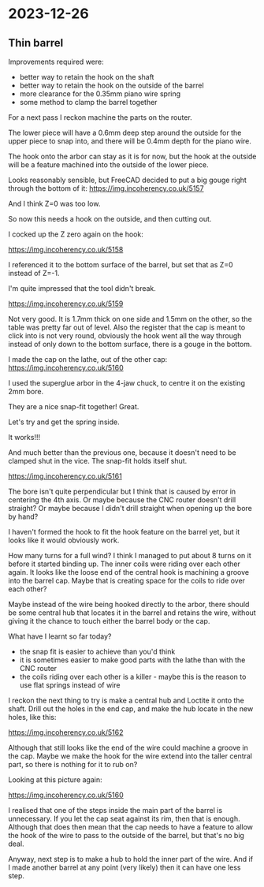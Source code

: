 # 2023-12-26

## Thin barrel

Improvements required were:

 * better way to retain the hook on the shaft
 * better way to retain the hook on the outside of the barrel
 * more clearance for the 0.35mm piano wire spring
 * some method to clamp the barrel together

For a next pass I reckon machine the parts on the router.

The lower piece will have a 0.6mm deep step around the outside for the upper piece
to snap into, and there will be 0.4mm depth for the piano wire.

The hook onto the arbor can stay as it is for now, but the hook at the outside will be a
feature machined into the outside of the lower piece.

Looks reasonably sensible, but FreeCAD decided to put a big gouge right through
the bottom of it: https://img.incoherency.co.uk/5157

And I think Z=0 was too low.

So now this needs a hook on the outside, and then cutting out.

I cocked up the Z zero again on the hook:

https://img.incoherency.co.uk/5158

I referenced it to the bottom surface of the barrel, but set that as Z=0 instead of Z=-1.

I'm quite impressed that the tool didn't break.

https://img.incoherency.co.uk/5159

Not very good. It is 1.7mm thick on one side and 1.5mm on the other, so the table was
pretty far out of level. Also the register that the cap is meant to click into is not
very round, obviously the hook went all the way through instead of only down to the bottom
surface, there is a gouge in the bottom.

I made the cap on the lathe, out of the other cap: https://img.incoherency.co.uk/5160

I used the superglue arbor in the 4-jaw chuck, to centre it on the existing 2mm bore.

They are a nice snap-fit together! Great.

Let's try and get the spring inside.

It works!!!

And much better than the previous one, because it doesn't need to be clamped shut in the vice. The snap-fit
holds itself shut.

https://img.incoherency.co.uk/5161

The bore isn't quite perpendicular but I think that is caused by error in centering the 4th axis. Or maybe
because the CNC router doesn't drill straight? Or maybe because I didn't drill straight when opening up the
bore by hand?

I haven't formed the hook to fit the hook feature on the barrel yet, but it looks like it would obviously work.

How many turns for a full wind? I think I managed to put about 8 turns on it before it started binding up.
The inner coils were riding over each other again. It looks like the loose end of the central hook is
machining a groove into the barrel cap. Maybe that is creating space for the coils to ride over each other?

Maybe instead of the wire being hooked directly to the arbor, there should be some central hub that locates it in the
barrel and retains the wire, without giving it the chance to touch either the barrel body or the cap.

What have I learnt so far today?

 * the snap fit is easier to achieve than you'd think
 * it is sometimes easier to make good parts with the lathe than with the CNC router
 * the coils riding over each other is a killer - maybe this is the reason to use flat springs instead of wire

I reckon the next thing to try is make a central hub and Loctite it onto the shaft. Drill out the holes in the
end cap, and make the hub locate in the new holes, like this:

https://img.incoherency.co.uk/5162

Although that still looks like the end of the wire could machine a groove in the cap. Maybe we make the hook for the wire
extend into the taller central part, so there is nothing for it to rub on?

Looking at this picture again:

https://img.incoherency.co.uk/5160

I realised that one of the steps inside the main part of the barrel is unnecessary. If you let the cap seat against
its rim, then that is enough. Although that does then mean that the cap needs to have a feature to allow the hook
of the wire to pass to the outside of the barrel, but that's no big deal.

Anyway, next step is to make a hub to hold the inner part of the wire. And if I made another barrel at any point
(very likely) then it can have one less step.
